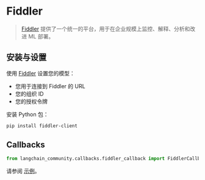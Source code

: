 # Fiddler

>[Fiddler](https://www.fiddler.ai/) 提供了一个统一的平台，用于在企业规模上监控、解释、分析和改进 ML 部署。

## 安装与设置

使用 [Fiddler](https://demo.fiddler.ai) 设置您的模型：

* 您用于连接到 Fiddler 的 URL
* 您的组织 ID
* 您的授权令牌

安装 Python 包：

```bash
pip install fiddler-client
```

## Callbacks


```python
from langchain_community.callbacks.fiddler_callback import FiddlerCallbackHandler
```

请参阅 [示例](/docs/integrations/callbacks/fiddler)。